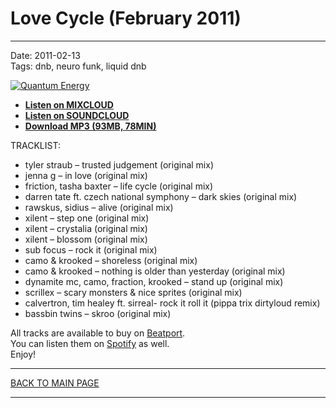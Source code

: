 # Love Cycle (February 2011)

----

Date: 2011-02-13    
Tags: dnb, neuro funk, liquid dnb    

[![Quantum Energy](https://drive.google.com/uc?export=download&id=0BzB_BNja1f1KQjRza1RLbThnTTA)](https://www.mixcloud.com/quantumenergy/love-cycle-february-2011/)

* [**Listen on MIXCLOUD**](https://www.mixcloud.com/quantumenergy/love-cycle-february-2011/) 
* [**Listen on SOUNDCLOUD**](https://soundcloud.com/quantumenergy/quantum-energy-love-cycle) 
* [**Download MP3 (93MB, 78MIN)**](https://drive.google.com/file/d/0B_4_ynm06YZIY1VxS0VSRl81TWs/edit?usp=sharing)

TRACKLIST:  

* tyler straub – trusted judgement (original mix)
* jenna g – in love (original mix)
* friction, tasha baxter – life cycle (original mix)
* darren tate ft. czech national symphony – dark skies (original mix)
* rawskus, sidius – alive (original mix)
* xilent – step one (original mix)
* xilent – crystalia (original mix)
* xilent – blossom (original mix)
* sub focus – rock it (original mix)
* camo & krooked – shoreless (original mix)
* camo & krooked – nothing is older than yesterday (original mix)
* dynamite mc, camo, fraction, krooked – stand up (original mix)
* scrillex – scary monsters & nice sprites (original mix)
* calvertron, tim healey ft. sirreal- rock it roll it (pippa trix dirtyloud remix)
* bassbin twins – skroo (original mix)

All tracks are available to buy on <a href="http://beatport.com" target="_blank">Beatport</a>.  
You can listen them on <a href="https://open.spotify.com/playlist/41aDriNFS6jYpioCR6cTe5?si=lIajGYZ2SzO4K3TCIna5IQ" target="_blank">Spotify</a> as well.  
Enjoy!

----

[BACK TO MAIN PAGE](./README.md)

----